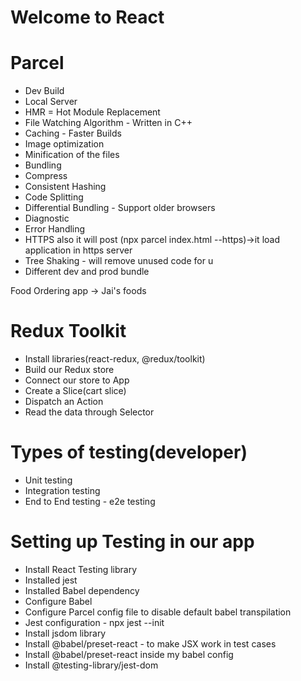 # Welcome to React #

# Parcel
- Dev Build
- Local Server
- HMR = Hot Module Replacement
- File Watching Algorithm - Written in C++
- Caching - Faster Builds
- Image optimization
- Minification of the files
- Bundling
- Compress
- Consistent Hashing 
- Code Splitting
- Differential Bundling - Support older browsers
- Diagnostic
- Error Handling
- HTTPS also it will post (npx parcel index.html --https)->it load application in https server
- Tree Shaking - will remove unused code for u
- Different dev and prod bundle
 
Food Ordering app -> Jai's foods


# Redux Toolkit
- Install libraries(react-redux, @redux/toolkit)
- Build our Redux store
- Connect our store to App
- Create a Slice(cart slice)
- Dispatch an Action
- Read the data through Selector

# Types of testing(developer)
- Unit testing
- Integration testing
- End to End testing - e2e testing

# Setting up Testing in our app
- Install React Testing library
- Installed jest
- Installed Babel dependency
- Configure Babel
- Configure Parcel config file to disable default babel transpilation
- Jest configuration - npx jest --init
- Install jsdom library
- Install @babel/preset-react - to make JSX work in test cases
- Install @babel/preset-react inside my babel config
- Install @testing-library/jest-dom